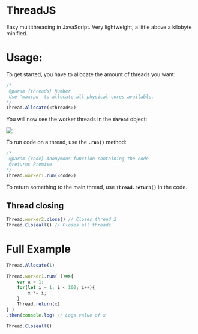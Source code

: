 # ThreadJS
Easy multithreading in JavaScript.
Very lightweight, a little above a kilobyte minified.
# Usage:
To get started, you have to allocate the amount of threads you want:
```javascript
/*
 @param {threads} Number
 Use 'maxcpu' to allocate all physical cores available.
*/
Thread.Allocate(<threads>)
```

You will now see the worker threads in the **`Thread`** object:

![](https://i.imgur.com/tFrBO9n.png)

To run code on a thread, use the **`.run()`** method:
```javascript
/*
 @param {code} Anonymous function containing the code
 @returns Promise
*/
Thread.worker1.run(<code>)
```
To return something to the main thread, use **`Thread.return()`** in the code.

## Thread closing
```javascript
Thread.worker2.close() // Closes thread 2
Thread.Closeall() // Closes all threads
```

# Full Example
```javascript
Thread.Allocate(1)

Thread.worker1.run( ()=>{
	var x = 1;
	for(let i = 1; i < 100; i++){
		x *= i;
	}
	Thread.return(x)
} )
.then(console.log) // Logs value of x

Thread.Closeall()
```
